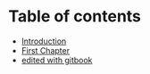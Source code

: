 # Table of contents

* [Introduction](README.md)
* [First Chapter](chapter1.md)
* [edited with gitbook](edited-with-gitbook.md)

